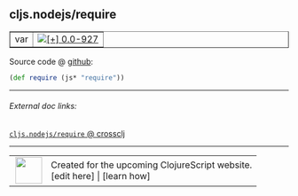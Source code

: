 ## cljs.nodejs/require



 <table border="1">
<tr>
<td>var</td>
<td><a href="https://github.com/cljsinfo/cljs-api-docs/tree/0.0-927"><img valign="middle" alt="[+] 0.0-927" title="Added in 0.0-927" src="https://img.shields.io/badge/+-0.0--927-lightgrey.svg"></a> </td>
</tr>
</table>









Source code @ [github]():

```clj
(def require (js* "require"))
```

<!--
Repo - tag - source tree - lines:

 <pre>

</pre>

-->

---



###### External doc links:

[`cljs.nodejs/require` @ crossclj](http://crossclj.info/fun/cljs.nodejs.cljs/require.html)<br>

---

 <table>
<tr><td>
<img valign="middle" align="right" width="48px" src="http://i.imgur.com/Hi20huC.png">
</td><td>
Created for the upcoming ClojureScript website.<br>
[edit here] | [learn how]
</td></tr></table>

[edit here]:https://github.com/cljsinfo/cljs-api-docs/blob/master/cljsdoc/cljs.nodejs/require.cljsdoc
[learn how]:https://github.com/cljsinfo/cljs-api-docs/wiki/cljsdoc-files

<!--

This information was too distracting to show to readers, but I'll leave it
commented here since it is helpful to:

- pretty-print the data used to generate this document
- and show how to retrieve that data



The API data for this symbol:

```clj
{:ns "cljs.nodejs",
 :name "require",
 :name-encode "require",
 :history [["+" "0.0-927"]],
 :type "var",
 :full-name-encode "cljs.nodejs/require",
 :source {:code "(def require (js* \"require\"))",
          :title "Source code",
          :repo "clojurescript",
          :tag "r1.8.51",
          :filename "src/main/cljs/cljs/nodejs.cljs",
          :lines [15],
          :url "https://github.com/clojure/clojurescript/blob/r1.8.51/src/main/cljs/cljs/nodejs.cljs#L15"},
 :full-name "cljs.nodejs/require",
 :cljsdoc-url "https://github.com/cljsinfo/cljs-api-docs/blob/master/cljsdoc/cljs.nodejs/require.cljsdoc"}

```

Retrieve the API data for this symbol:

```clj
;; from Clojure REPL
(require '[clojure.edn :as edn])
(-> (slurp "https://raw.githubusercontent.com/cljsinfo/cljs-api-docs/catalog/cljs-api.edn")
    (edn/read-string)
    (get-in [:symbols "cljs.nodejs/require"]))
```

-->
